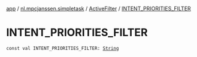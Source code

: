 [app](../../index.md) / [nl.mpcjanssen.simpletask](../index.md) / [ActiveFilter](index.md) / [INTENT_PRIORITIES_FILTER](.)

# INTENT_PRIORITIES_FILTER

`const val INTENT_PRIORITIES_FILTER: `[`String`](https://kotlinlang.org/api/latest/jvm/stdlib/kotlin/-string/index.html)